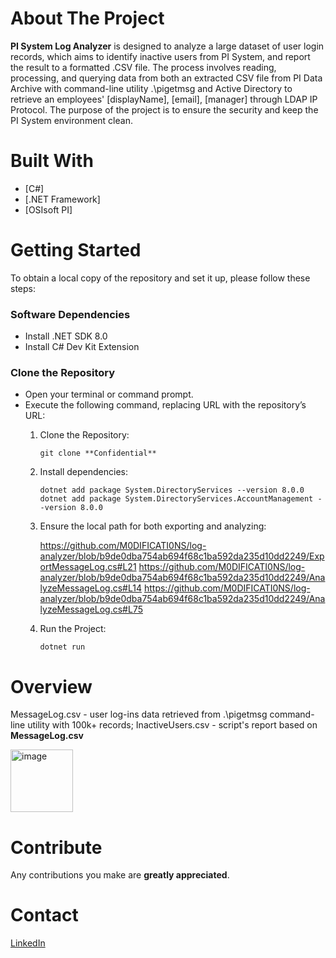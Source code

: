 # About The Project 
**PI System Log Analyzer** is designed to analyze a large dataset of user login records, which aims to identify inactive users from PI System, and report the result to a formatted .CSV file. The process involves reading, processing, and querying data from both an extracted CSV file from PI Data Archive with command-line utility .\pigetmsg and Active Directory to retrieve an employees' [displayName], [email], [manager] through LDAP IP Protocol. The purpose of the project is to ensure the security and keep the PI System environment clean.

# Built With
* [C#]
* [.NET Framework]
* [OSIsoft PI]

# Getting Started
To obtain a local copy of the repository and set it up, please follow these steps:

### Software Dependencies
* Install .NET SDK 8.0
* Install C# Dev Kit Extension

### Clone the Repository
* Open your terminal or command prompt.
* Execute the following command, replacing URL with the repository’s URL:
  1. Clone the Repository:
     ```
     git clone **Confidential**
     ```
  2. Install dependencies:
     ```
     dotnet add package System.DirectoryServices --version 8.0.0
     dotnet add package System.DirectoryServices.AccountManagement --version 8.0.0
     ```
  4. Ensure the local path for both exporting and analyzing:
     
     https://github.com/M0DIFICATI0NS/log-analyzer/blob/b9de0dba754ab694f68c1ba592da235d10dd2249/ExportMessageLog.cs#L21
     https://github.com/M0DIFICATI0NS/log-analyzer/blob/b9de0dba754ab694f68c1ba592da235d10dd2249/AnalyzeMessageLog.cs#L14
     https://github.com/M0DIFICATI0NS/log-analyzer/blob/b9de0dba754ab694f68c1ba592da235d10dd2249/AnalyzeMessageLog.cs#L75
     
  3. Run the Project:
     ```
     dotnet run
     ```

# Overview
MessageLog.csv - user log-ins data retrieved from .\pigetmsg command-line utility with 100k+ records;
InactiveUsers.csv - script's report based on **MessageLog.csv**

<img width="100" alt="image" src="https://github.com/user-attachments/assets/75fb2a7b-0d4f-4638-a332-0bafa0a2f632">



# Contribute
Any contributions you make are **greatly appreciated**.

# Contact
[LinkedIn](www.linkedin.com/in/sultan-mecheyev-3b459a328)
